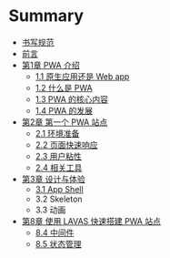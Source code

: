 # Summary

* [书写规范](standard.md)
* [前言](README.md)
* [第1章 PWA 介绍](chapter01.md)
  * [1.1 原生应用还是 Web app](chapter01/11-why.md)
  * [1.2 什么是 PWA](chapter01/12-what.md)
  * [1.3 PWA 的核心内容](chapter01/13-how.md)
  * [1.4 PWA 的发展](chapter01/14-future.md)
* [第2章 第一个 PWA 站点](chapter02.md)
  * [2.1 环境准备](chapter02/21-start.md)
  * [2.2 页面快速响应](chapter02/22-fast-page.md)
  * [2.3 用户粘性](chapter02/23-user-stickiness.md)
  * [2.4 相关工具](chapter02/24-tools.md)
* [第3章 设计与体验](chapter03.md)
  * [3.1 App Shell](chapter03/31-app-shell.md)
  * 3.2 Skeleton
  * 3.3 动画
* [第8章 使用 LAVAS 快速搭建 PWA 站点](di-8-zhang-shi-yong-lavas-kuai-su-da-jian-pwa-zhan-dian.md)
  * [8.4 中间件](84-zhong-jian-jian.md)
  * [8.5 状态管理](85-zhuang-tai-guan-li.md)

